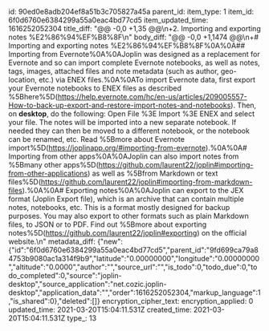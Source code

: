 id: 90ed0e8adb204ef8a51b3c705827a45a
parent_id: 
item_type: 1
item_id: 6f0d6760e6384299a55a0eac4bd77cd5
item_updated_time: 1616252052304
title_diff: "@@ -0,0 +1,35 @@\\n+2. Importing and exporting notes %E2%86%94%EF%B8%8F\\n"
body_diff: "@@ -0,0 +1,1474 @@\\n+# Importing and exporting notes %E2%86%94%EF%B8%8F%0A%0A## Importing from Evernote%0A%0AJoplin was designed as a replacement for Evernote and so can import complete Evernote notebooks, as well as notes, tags, images, attached files and note metadata (such as author, geo-location, etc.) via ENEX files.%0A%0ATo import Evernote data, first export your Evernote notebooks to ENEX files as described %5Bhere%5D(https://help.evernote.com/hc/en-us/articles/209005557-How-to-back-up-export-and-restore-import-notes-and-notebooks). Then, on **desktop**, do the following: Open File %3E Import %3E ENEX and select your file. The notes will be imported into a new separate notebook. If needed they can then be moved to a different notebook, or the notebook can be renamed, etc. Read %5Bmore about Evernote import%5D(https://joplinapp.org/#importing-from-evernote).%0A%0A# Importing from other apps%0A%0AJoplin can also import notes from %5Bmany other apps%5D(https://github.com/laurent22/joplin#importing-from-other-applications) as well as %5Bfrom Markdown or text files%5D(https://github.com/laurent22/joplin#importing-from-markdown-files).%0A%0A# Exporting notes%0A%0AJoplin can export to the JEX format (Joplin Export file), which is an archive that can contain multiple notes, notebooks, etc. This is a format mostly designed for backup purposes. You may also export to other formats such as plain Markdown files, to JSON or to PDF. Find out %5Bmore about exporting notes%5D(https://github.com/laurent22/joplin#exporting) on the official website.\\n"
metadata_diff: {"new":{"id":"6f0d6760e6384299a55a0eac4bd77cd5","parent_id":"9fd699ca79a84753b9080ac1a314f9b9","latitude":"0.00000000","longitude":"0.00000000","altitude":"0.0000","author":"","source_url":"","is_todo":0,"todo_due":0,"todo_completed":0,"source":"joplin-desktop","source_application":"net.cozic.joplin-desktop","application_data":"","order":1616252052304,"markup_language":1,"is_shared":0},"deleted":[]}
encryption_cipher_text: 
encryption_applied: 0
updated_time: 2021-03-20T15:04:11.531Z
created_time: 2021-03-20T15:04:11.531Z
type_: 13